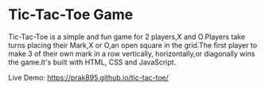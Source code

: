 # Tic-Tac-Toe Game

Tic-Tac-Toe is a simple and fun game for 2 players,X and O.Players take turns placing their Mark,X or O,an open square in the grid.The first player to make 3 of their own mark in a row vertically, horizontally,or diagonally wins the game.It's built with HTML, CSS and JavaScript.


Live Demo: https://prak895.github.io/tic-tac-toe/
